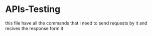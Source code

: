 # APIs-Testing
this file have all the commands that i need to send requests by it and recives the response form it 
